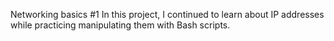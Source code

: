Networking basics #1
In this project, I continued to learn about IP addresses while practicing manipulating them with Bash scripts.



